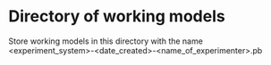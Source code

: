 # Directory of working models

Store working models in this directory with the name <experiment_system>-<date_created>-<name_of_experimenter>.pb